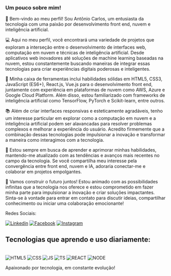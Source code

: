 ### Um pouco sobre mim!

👋 Bem-vindo ao meu perfil! Sou Antônio Carlos, um entusiasta da tecnologia com uma paixão por desenvolvimento front end, nuvem e inteligência artificial.

💻 Aqui no meu perfil, você encontrará uma variedade de projetos que exploram a interseção entre o desenvolvimento de interfaces web, computação em nuvem e técnicas de inteligência artificial. Desde aplicativos web inovadores até soluções de machine learning baseadas na nuvem, estou constantemente buscando maneiras de integrar essas tecnologias para criar experiências digitais poderosas e inteligentes.

🔧 Minha caixa de ferramentas inclui habilidades sólidas em HTML5, CSS3, JavaScript (ES6+), React.js, Vue.js para o desenvolvimento front end, juntamente com experiência em plataformas de nuvem como AWS, Azure e Google Cloud Platform. Além disso, estou familiarizado com frameworks de inteligência artificial como TensorFlow, PyTorch e Scikit-learn, entre outros.

📚 Além de criar interfaces responsivas e esteticamente agradáveis, tenho um interesse particular em explorar como a computação em nuvem e a inteligência artificial podem ser alavancadas para resolver problemas complexos e melhorar a experiência do usuário. Acredito firmemente que a combinação dessas tecnologias pode impulsionar a inovação e transformar a maneira como interagimos com a tecnologia.

🌱 Estou sempre em busca de aprender e aprimorar minhas habilidades, mantendo-me atualizado com as tendências e avanços mais recentes no campo da tecnologia. Se você compartilha meu interesse pela convergência entre front end, nuvem e IA, adoraria conectar-me e colaborar em projetos empolgantes.

🚀 Vamos construir o futuro juntos! Estou animado com as possibilidades infinitas que a tecnologia nos oferece e estou comprometido em fazer minha parte para impulsionar a inovação e criar soluções impactantes. Sinta-se à vontade para entrar em contato para discutir ideias, compartilhar conhecimento ou iniciar uma colaboração emocionante!



Redes Sociais:

[![Linkedin](https://img.shields.io/badge/LinkedIn-0077B5?style=for-the-badge&logo=linkedin&logoColor=white)](https://www.linkedin.com/in/acarlos2/)
[![Facebook](https://img.shields.io/badge/Facebook-1877F2?style=for-the-badge&logo=facebook&logoColor=white)](https://www.facebook.com/antonio.carlos.501/)
[![Instagram](https://img.shields.io/badge/Instagram-E4405F?style=for-the-badge&logo=instagram&logoColor=white)](https://www.instagram.com/toni_carl0s/)


## Tecnologias que aprendo e uso diariamente:

<div style="display: inline-block;"><br/>
	<img align="center" alt="HTML5" src="https://img.shields.io/badge/HTML5-E34F26?style=for-the-badge&logo=html5&logoColor=white" >
	<img align="center" alt="CSS" src="https://img.shields.io/badge/CSS-239120?&style=for-the-badge&logo=css3&logoColor=white" >
	<img align="center" alt="JS" src="https://img.shields.io/badge/JavaScript-323330?style=for-the-badge&logo=javascript&logoColor=F7DF1E" >
	<img align="center" alt="TS" src="https://img.shields.io/badge/TypeScript-007ACC?style=for-the-badge&logo=typescript&logoColor=white" >
	<img align="center" alt="REACT" src="https://img.shields.io/badge/React-20232A?style=for-the-badge&logo=react&logoColor=61DAFB" >
	<img align="center" alt="NODE" src="https://img.shields.io/badge/Node.js-43853D?style=for-the-badge&logo=node.js&logoColor=white" >
</div><br />



 Apaixonado por tecnologia, em constante evolução!
